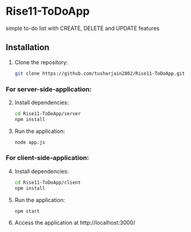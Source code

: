 # Rise11-ToDoApp
simple to-do list with CREATE, DELETE and UPDATE features


## Installation

1. Clone the repository:

   ```bash
   git clone https://github.com/tusharjain2802/Rise11-ToDoApp.git

### For server-side-application:

2. Install dependencies:

   ```bash
   cd Rise11-ToDoApp/server
   npm install

3. Run the application:

   ```bash
   node app.js

### For client-side-application:

4. Install dependencies:

   ```bash
   cd Rise11-ToDoApp/client
   npm install

5. Run the application:

   ```bash
   npm start

6. Access the application at http://localhost:3000/